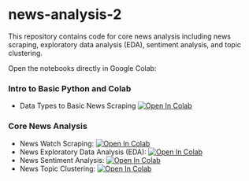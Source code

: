 # news-analysis-2

This repository contains code for core news analysis including news scraping, exploratory data analysis (EDA), sentiment analysis, and topic clustering.

Open the notebooks directly in Google Colab:

### Intro to Basic Python and Colab
- Data Types to Basic News Scraping [![Open In Colab](https://colab.research.google.com/assets/colab-badge.svg)](https://github.com/prospera-da/news-analysis-2/blob/main/notebook/1b%20Data%20Types%20to%20Basic%20News%20Scraping.ipynb)

### Core News Analysis
- News Watch Scraping: [![Open In Colab](https://colab.research.google.com/assets/colab-badge.svg)](https://colab.research.google.com/github/okkymabruri/news-watch/blob/main/notebook/run-newswatch-on-colab.ipynb)
- News Exploratory Data Analysis (EDA): [![Open In Colab](https://colab.research.google.com/assets/colab-badge.svg)](https://colab.research.google.com/github/prospera-da/news-analysis-2/blob/main/notebook/3b.%20news-eda.ipynb)
- News Sentiment Analysis: [![Open In Colab](https://colab.research.google.com/assets/colab-badge.svg)](https://colab.research.google.com/github/prospera-da/news-analysis-2/blob/main/notebook/4.%20news-sentiment.ipynb)
- News Topic Clustering: [![Open In Colab](https://colab.research.google.com/assets/colab-badge.svg)](https://colab.research.google.com/github/prospera-da/news-analysis-2/blob/main/notebook/5.%20news-topic-clustering.ipynb)

